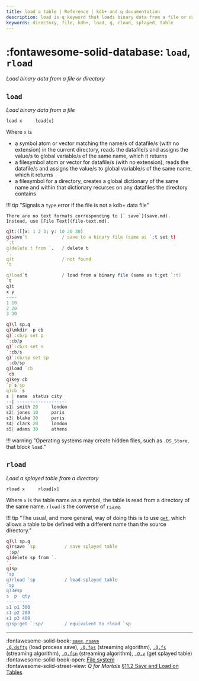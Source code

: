 ```yaml
---
title: load a table | Reference | kdb+ and q documentation
description: load is q keyword that loads binary data from a file or directory.
keywords: directory, file, kdb+, load, q, rload, splayed, table
---
```

# :fontawesome-solid-database: `load`, `rload`

_Load binary data from a file or directory_




## `load`

_Load binary data from a file_

```syntax
load x     load[x]
```

Where `x` is 

-   a symbol atom or vector matching the name/s of datafile/s (with no extension) in the current directory, reads the datafile/s and assigns the value/s to global variable/s of the same name, which it returns
-   a filesymbol atom or vector for datafile/s (with no extension), reads the datafile/s and assigns the value/s to global variable/s of the same name, which it returns
-   a filesymbol for a directory, creates a global dictionary of the same name and within that dictionary recurses on any datafiles the directory contains

!!! tip "Signals a `type` error if the file is not a kdb+ data file"

    There are no text formats corresponding to [` save`](save.md). Instead, use [File Text](file-text.md).


```q
q)t:([]x: 1 2 3; y: 10 20 30)
q)save`t             / save to a binary file (same as `:t set t)
`:t
q)delete t from `.   / delete t
`.
q)t                  / not found
't

q)load`t             / load from a binary file (same as t:get `:t)
`t
q)t
x y
----
1 10
2 20
3 30
```

```q
q)\l sp.q
q)\mkdir -p cb
q)`:cb/p set p
`:cb/p
q)`:cb/s set s
`:cb/s
q)`:cb/sp set sp
`:cb/sp
q)load `cb
`cb
q)key cb
`p`s`sp
q)cb `s
s | name  status city
--| -------------------
s1| smith 20     london
s2| jones 10     paris
s3| blake 30     paris
s4| clark 20     london
s5| adams 30     athens
```

!!! warning "Operating systems may create hidden files, such as `.DS_Store`, that block `load`."


## `rload`

_Load a splayed table from a directory_

```syntax
rload x     rload[x]
```

Where `x` is the table name as a symbol, the table is read from a directory of the same name. `rload` is the converse of [`rsave`](save.md#rsave). 

!!! tip "The usual, and more general, way of doing this is to use [`get`](get.md), which allows a table to be defined with a different name than the source directory."

```q
q)\l sp.q
q)rsave `sp           / save splayed table
`:sp/
q)delete sp from `.
`.
q)sp
'sp
q)rload `sp           / load splayed table
`sp
q)3#sp
s  p  qty
---------
s1 p1 300
s1 p2 200
s1 p3 400
q)sp:get `:sp/        / equivalent to rload `sp
```

----
:fontawesome-solid-book: 
[`save`, `rsave`](save.md)  
[`.Q.dsftg`](dotq.md#dsftg-load-process-save) (load process save), 
[`.Q.fps`](dotq.md#fps-streaming-algorithm) (streaming algorithm), 
[`.Q.fs`](dotq.md#fs-streaming-algorithm) (streaming algorithm), 
[`.Q.fsn`](dotq.md#fsn-streaming-algorithm) (streaming algorithm), 
[`.Q.v`](dotq.md#v-value) (get splayed table)
<br>
:fontawesome-solid-book-open:
[File system](../basics/files.md)
<br>
:fontawesome-solid-street-view:
_Q for Mortals_
[§11.2 Save and Load on Tables](/q4m3/11_IO/#112-save-and-load-on-tables)

